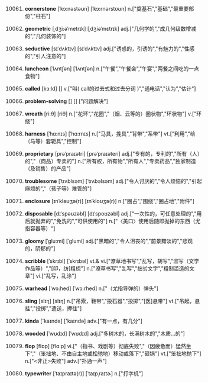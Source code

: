 10061. **cornerstone**
[ˈkɔ:nəstəʊn]  [ˈkɔ:rnərstoʊn]
n.["奠基石","基础","最重要部份","柱石"]  

10062. **geometric**
[ˌdʒi:əˈmetrɪk]  [ˌdʒiəˈmɛtrɪk]
adj.["几何学的","成几何级数增减的","几何装饰的"]  

10063. **seductive**
[sɪˈdʌktɪv]  [sɪˈdʌktɪv]
adj.["诱惑的，引诱的","有魅力的","性感的","引人注意的"]  

10064. **luncheon**
[ˈlʌntʃən]  [ˈlʌntʃən]
n.["午餐","午餐会","午宴","两餐之间吃的一点食物"]  

10065. **called**
[kɔ:ld]  []
v.["叫( call的过去式和过去分词 )","通电话","认为","估计"]  

10066. **problem-solving**
[]  []
["问题解决"]  

10067. **wreath**
[ri:θ]  [riθ]
n.["花环","花圈","（烟、云等的）圈状物","环状物"]  v.["环绕"]  

10068. **harness**
[ˈhɑ:nɪs]  [ˈhɑ:rnɪs]
n.["马具，挽具","背带","系带"]  vt.["利用","给（马等）套轭具","控制"]  

10069. **proprietary**
[prəˈpraɪətri]  [prəˈpraɪəteri]
adj.["专有的，专利的","所有（人）的","（商品）专卖的"]  n.["所有权，所有物","所有人","专卖药品","独家制造（及销售）的产品"]  

10070. **troublesome**
[ˈtrʌblsəm]  [ˈtrʌbəlsəm]
adj.["令人讨厌的","令人烦恼的","引起麻烦的","（孩子等）难管的"]  

10071. **enclosure**
[ɪnˈkləʊʒə(r)]  [ɪnˈkloʊʒə(r)]
n.["圈占","围绕","圈占地","附件"]  

10072. **disposable**
[dɪˈspəʊzəbl]  [dɪˈspoʊzəbl]
adj.["一次性的，可任意处理的","用后就抛弃的","免洗的","可供使用的"]  n.["〈美口〉使用后随即抛掉的东西（尤指容器等）"]  

10073. **gloomy**
[ˈglu:mi]  [ˈɡlumi]
adj.["黑暗的","令人沮丧的","前景黯淡的","悲观的，阴郁的"]  

10074. **scribble**
[ˈskrɪbl]  [ˈskrɪbəl]
vt.& vi.["潦草地书写","乱写，胡写","滥写（文学作品等）","[印，纺]粗梳"]  n.["潦草书写","乱写","拙劣文字","粗制滥造的文章"]  vi.["乱写，乱涂"]  

10075. **warhead**
[ˈwɔ:hed]  [ˈwɔ:rhed]
n.["（尤指导弹的）弹头"]  

10076. **sling**
[slɪŋ]  [slɪŋ]
n.["吊索，鞋带","投石器","投掷","[医]悬带"]  vt.["吊起，悬挂","投掷","遣送，押往"]  

10077. **kinda**
['kaɪndə]  ['kaɪndə]
adv.["有一点，有几分"]  

10078. **wooded**
[ˈwʊdɪd]  [ˈwʊdɪd]
adj.["多树木的，长满树木的","木质…的"]  

10079. **flop**
[flɒp]  [flɑ:p]
vi.["（指书、戏剧等）彻底失败","（因疲惫而）猛然坐下","（笨拙地、不由自主地或松弛地）移动或落下","砸锅"]  vt.["笨拙地抛下"]  n.["<非正>失败"]  adv.["扑通一声"]  

10080. **typewriter**
[ˈtaɪpraɪtə(r)]  [ˈtaɪpˌraɪtɚ]
n.["打字机"]  

